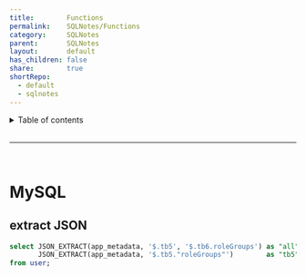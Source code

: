 ```yaml
---
title:        Functions
permalink:    SQLNotes/Functions
category:     SQLNotes
parent:       SQLNotes
layout:       default
has_children: false
share:        true
shortRepo:
  - default
  - sqlnotes  
---
```


<details markdown="block">      
<summary>      
Table of contents      
</summary>      
{: .text-delta }      
1. TOC      
{:toc}      
</details>      

<br/>      

***      

<br/>      

# MySQL

## extract JSON

```sql  
select JSON_EXTRACT(app_metadata, '$.tb5', '$.tb6.roleGroups') as "all",
       JSON_EXTRACT(app_metadata, '$.tb5."roleGroups"')        as "tb5"
from user;  
```  